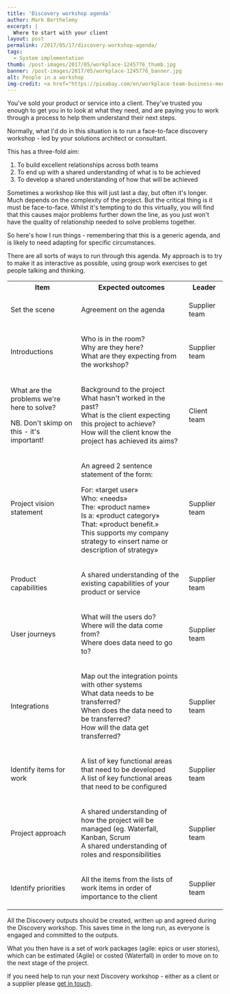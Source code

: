 ```yaml
---
title: 'Discovery workshop agenda'
author: Mark Berthelemy
excerpt: |
  Where to start with your client
layout: post
permalink: /2017/05/17/discovery-workshop-agenda/
tags:
  - System implementation
thumb: /post-images/2017/05/workplace-1245776_thumb.jpg
banner: /post-images/2017/05/workplace-1245776_banner.jpg
alt: People in a workshop
img-credit: <a href="https://pixabay.com/en/workplace-team-business-meeting-1245776/" target="_blank">Pixabay</a>
---
```

You've sold your product or service into a client. They've trusted you enough to get you in to look at what they need, and are paying you to work through a process to help them understand their next steps.

Normally, what I'd do in this situation is to run a face-to-face discovery workshop - led by your solutions architect or consultant.

This has a three-fold aim:

1. To build excellent relationships across both teams
2. To end up with a shared understanding of what is to be achieved
3. To develop a shared understanding of how that will be achieved

Sometimes a workshop like this will just last a day, but often it's longer. Much depends on the complexity of the project. But the critical thing is it must be face-to-face. Whilst it's tempting to do this virtually, you will find that this causes major problems further down the line, as you just won't have the quality of relationship needed to solve problems together.

So here's how I run things - remembering that this is a generic agenda, and is likely to need adapting for specific circumstances.

There are all sorts of ways to run through this agenda. My approach is to try to make it as interactive as possible, using group work exercises to get people talking and thinking.

<table>
    <tr>
        <th>Item</th>
        <th>Expected outcomes</th>
        <th>Leader</th>
    </tr>
    <tr>
        <td><p>Set the scene</p></td>
        <td>
            <p>Agreement on the agenda</p>
        </td>
        <td><p>Supplier team</p></td>
    </tr>
    <tr>
        <td><p>Introductions</p></td>
        <td>
            <p>
                Who is in the room?<br />
                Why are they here?<br />
                What are they expecting from the workshop?
            </p>
        </td>
        <td><p>Supplier team</p></td>
    </tr>
    <tr>
        <td>
            <p>What are the problems we're here to solve?</p>
            <p>NB. Don't skimp on this - it's important!</p>
        </td>
        <td>
            <p>
                Background to the project<br />
                What hasn't worked in the past?<br />
                What is the client expecting this project to achieve?<br />
                How will the client know the project has achieved its aims?<br />
            </p>
        </td>
        <td><p>Client team</p></td>
    </tr>
    <tr>
        <td><p>Project vision statement</p></td>
        <td>
            <p>An agreed 2 sentence statement of the form:</p>
                <p>
                For: «target user»<br />
                Who: «needs»<br />
                The: «product name»<br />
                Is a: «product category»<br />
                That: «product benefit.»<br />
                This supports my company strategy to «insert name or description of strategy»
                </p>
            </td>
        <td><p>Supplier team</p></td>
    </tr>
    <tr>
        <td><p>Product capabilities</p></td>
        <td>
            <p>A shared understanding of the existing capabilities of your product or service</p>
        </td>
        <td><p>Supplier team</p></td>
    </tr>
    <tr>
        <td><p>User journeys</p></td>
        <td>
            <p>
                What will the users do?<br />
                Where will the data come from?<br />
                Where does data need to go to?<br />
            </p>
        </td>
        <td><p>Supplier team</p></td>
    </tr>
    <tr>
        <td><p>Integrations</p></td>
        <td>
            <p>
                Map out the integration points with other systems<br />
                What data needs to be transferred?<br />
                When does the data need to be transferred?<br />
                How will the data get transferred?
            </p>
        </td>
        <td><p>Supplier team</p></td>
    </tr>
    <tr>
        <td><p>Identify items for work</p></td>
        <td>
            <p>
                A list of key functional areas that need to be developed<br />
                A list of key functional areas that need to be configured
            </p>
        </td>
        <td><p>Supplier team</p></td>
    </tr>
    <tr>
        <td><p>Project approach</p></td>
        <td>
            <p>
                A shared understanding of how the project will be managed (eg. Waterfall, Kanban, Scrum<br />
                A shared understanding of roles and responsibilities
            </p>
        </td>
        <td><p>Supplier team</p></td>
    </tr>
    <tr>
        <td><p>Identify priorities</p></td>
        <td><p>All the items from the lists of work items in order of importance to the client</p></td>
        <td><p>Supplier team</p></td>
    </tr>
</table>

All the Discovery outputs should be created, written up and agreed during the Discovery workshop. This saves time in the long run, as everyone is engaged and committed to the outputs.

What you then have is a set of work packages (agile: epics or user stories), which can be estimated (Agile) or costed (Waterfall) in order to move on to the next stage of the project.

If you need help to run your next Discovery workshop - either as a client or a supplier please <a href="/contact.html">get in touch</a>.
